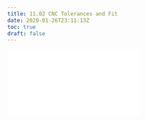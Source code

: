 ```yaml
---
title: 11.02 CNC Tolerances and Fit
date: 2020-01-26T23:11:13Z
toc: true
draft: false
---
```


![Link to included file content](../../../../digital-fabrication/cnc/cnc-tolerance-and-fit.md)
